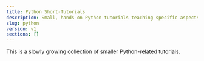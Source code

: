 ```yaml
---
title: Python Short-Tutorials
description: Small, hands-on Python tutorials teaching specific aspects of the language.
slug: python
version: v1
sections: []
---
```


This is a slowly growing collection of smaller Python-related tutorials. 